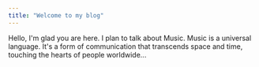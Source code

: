 ```yaml
---
title: "Welcome to my blog"
---
```


Hello, I'm glad you are here. I plan to talk about Music.
Music is a universal language. It's a form of communication that transcends space and time, touching the hearts of people worldwide...
